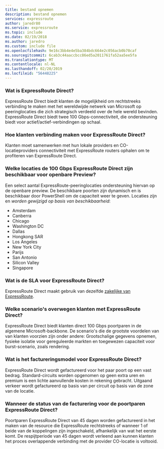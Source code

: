 ```yaml
---
title: bestand opnemen
description: bestand opnemen
services: expressroute
author: jaredr80
ms.service: expressroute
ms.topic: include
ms.date: 02/19/2018
ms.author: jaredro
ms.custom: include file
ms.openlocfilehash: 9e16c3bb4e4e5ba384bdc664e2c056acb0b70caf
ms.sourcegitcommit: 6cab3c44aaccbcc86ed5a2011761fa52aa5ee5fa
ms.translationtype: MT
ms.contentlocale: nl-NL
ms.lasthandoff: 02/20/2019
ms.locfileid: "56448225"
---
```

### <a name="what-is-expressroute-direct"></a>Wat is ExpressRoute Direct?

ExpressRoute Direct biedt klanten de mogelijkheid om rechtstreeks verbinding te maken met het wereldwijde netwerk van Microsoft op peeringlocaties die zich strategisch verdeeld over de hele wereld bevinden. ExpressRoute Direct biedt twee 100 Gbps-connectiviteit, die ondersteuning biedt voor actief/actief-verbindingen op schaal. 

### <a name="how-do-customers-connect-to-expressroute-direct"></a>Hoe klanten verbinding maken voor ExpressRoute Direct? 

Klanten moet samenwerken met hun lokale providers en CO-locatieproviders connectiviteit met ExpressRoute routers ophalen om te profiteren van ExpressRoute Direct.

### <a name="what-locations-will-the-100-gbps-expressroute-direct-be-available-for-public-preview"></a>Welke locaties de 100 Gbps ExpressRoute Direct zijn beschikbaar voor openbare Preview? 

Een select aantal ExpressRoute-peeringlocaties ondersteuning hiervan op de openbare preview. De beschikbare poorten zijn dynamisch en is beschikbaar door PowerShell om de capaciteit weer te geven. Locaties zijn en *worden gewijzigd op basis van beschikbaarheid*:

* Amsterdam
* Canberra
* Chicago
* Washington DC
* Dallas 
* Hongkong SAR
* Los Angeles
* New York City
* Parijs
* San Antonio
* Silicon Valley
* Singapore 

### <a name="what-is-the-sla-for-expressroute-direct"></a>Wat is de SLA voor ExpressRoute Direct?

ExpressRoute Direct maakt gebruik van dezelfde [zakelijke van ExpressRoute](https://azure.microsoft.com/support/legal/sla/expressroute/v1_3/). 

### <a name="what-scenarios-should-customers-consider-with-expressroute-direct"></a>Welke scenario's overwegen klanten met ExpressRoute Direct?  

ExpressRoute Direct biedt klanten direct 100 Gbps poortparen in de algemene Microsoft-backbone. De scenario's die de grootste voordelen van van klanten voorzien zijn onder andere: Grootschalige gegevens opnemen, fysieke isolatie voor gereguleerde markten en toegewezen capaciteit voor burst-scenario, zoals rendering. 

### <a name="what-is-the-billing-model-for-expressroute-direct"></a>Wat is het factureringsmodel voor ExpressRoute Direct? 

ExpressRoute Direct wordt gefactureerd voor het paar poort op een vast bedrag. Standard-circuits worden opgenomen op geen extra uren en premium is een lichte aanvullende kosten in rekening gebracht. Uitgaand verkeer wordt gefactureerd op basis van per circuit op basis van de zone van de locatie.

### <a name="when-does-billing-state-for-the-expressroute-direct-port-pairs"></a>Wanneer de status van de facturering voor de poortparen ExpressRoute Direct?

Poortparen ExpressRoute Direct van 45 dagen worden gefactureerd in het maken van de resource die ExpressRoute rechtstreeks of wanneer 1 of beide van de koppelingen zijn ingeschakeld, afhankelijk van wat het eerste komt. De respijtperiode van 45 dagen wordt verleend aan kunnen klanten het proces overlappende verbinding met de provider CO-locatie is voltooid.
